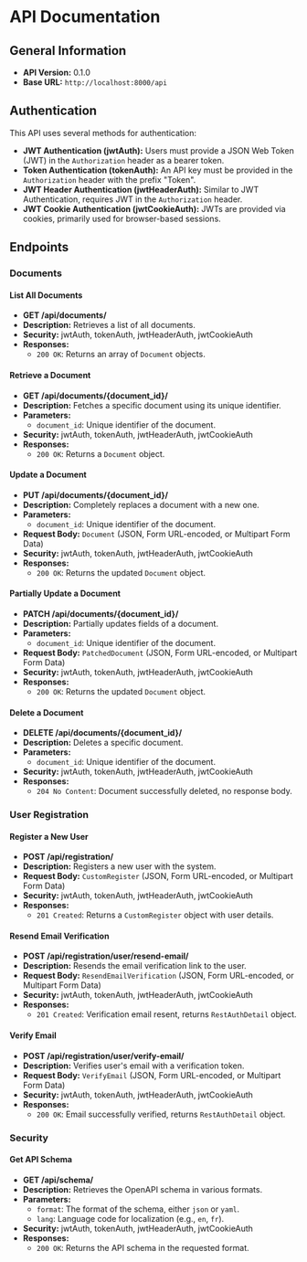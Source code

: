 # API Documentation

## General Information

- **API Version:** 0.1.0
- **Base URL:** `http://localhost:8000/api`

## Authentication

This API uses several methods for authentication:

- **JWT Authentication (jwtAuth):** Users must provide a JSON Web Token (JWT) in the `Authorization` header as a bearer token.
- **Token Authentication (tokenAuth):** An API key must be provided in the `Authorization` header with the prefix "Token".
- **JWT Header Authentication (jwtHeaderAuth):** Similar to JWT Authentication, requires JWT in the `Authorization` header.
- **JWT Cookie Authentication (jwtCookieAuth):** JWTs are provided via cookies, primarily used for browser-based sessions.

## Endpoints

### Documents

#### List All Documents

- **GET /api/documents/**
- **Description:** Retrieves a list of all documents.
- **Security:** jwtAuth, tokenAuth, jwtHeaderAuth, jwtCookieAuth
- **Responses:**
  - `200 OK`: Returns an array of `Document` objects.

#### Retrieve a Document

- **GET /api/documents/{document_id}/**
- **Description:** Fetches a specific document using its unique identifier.
- **Parameters:**
  - `document_id`: Unique identifier of the document.
- **Security:** jwtAuth, tokenAuth, jwtHeaderAuth, jwtCookieAuth
- **Responses:**
  - `200 OK`: Returns a `Document` object.

#### Update a Document

- **PUT /api/documents/{document_id}/**
- **Description:** Completely replaces a document with a new one.
- **Parameters:**
  - `document_id`: Unique identifier of the document.
- **Request Body:** `Document` (JSON, Form URL-encoded, or Multipart Form Data)
- **Security:** jwtAuth, tokenAuth, jwtHeaderAuth, jwtCookieAuth
- **Responses:**
  - `200 OK`: Returns the updated `Document` object.

#### Partially Update a Document

- **PATCH /api/documents/{document_id}/**
- **Description:** Partially updates fields of a document.
- **Parameters:**
  - `document_id`: Unique identifier of the document.
- **Request Body:** `PatchedDocument` (JSON, Form URL-encoded, or Multipart Form Data)
- **Security:** jwtAuth, tokenAuth, jwtHeaderAuth, jwtCookieAuth
- **Responses:**
  - `200 OK`: Returns the updated `Document` object.

#### Delete a Document

- **DELETE /api/documents/{document_id}/**
- **Description:** Deletes a specific document.
- **Parameters:**
  - `document_id`: Unique identifier of the document.
- **Security:** jwtAuth, tokenAuth, jwtHeaderAuth, jwtCookieAuth
- **Responses:**
  - `204 No Content`: Document successfully deleted, no response body.

### User Registration

#### Register a New User

- **POST /api/registration/**
- **Description:** Registers a new user with the system.
- **Request Body:** `CustomRegister` (JSON, Form URL-encoded, or Multipart Form Data)
- **Security:** jwtAuth, tokenAuth, jwtHeaderAuth, jwtCookieAuth
- **Responses:**
  - `201 Created`: Returns a `CustomRegister` object with user details.

#### Resend Email Verification

- **POST /api/registration/user/resend-email/**
- **Description:** Resends the email verification link to the user.
- **Request Body:** `ResendEmailVerification` (JSON, Form URL-encoded, or Multipart Form Data)
- **Security:** jwtAuth, tokenAuth, jwtHeaderAuth, jwtCookieAuth
- **Responses:**
  - `201 Created`: Verification email resent, returns `RestAuthDetail` object.

#### Verify Email

- **POST /api/registration/user/verify-email/**
- **Description:** Verifies user's email with a verification token.
- **Request Body:** `VerifyEmail` (JSON, Form URL-encoded, or Multipart Form Data)
- **Security:** jwtAuth, tokenAuth, jwtHeaderAuth, jwtCookieAuth
- **Responses:**
  - `200 OK`: Email successfully verified, returns `RestAuthDetail` object.

### Security

#### Get API Schema

- **GET /api/schema/**
- **Description:** Retrieves the OpenAPI schema in various formats.
- **Parameters:**
  - `format`: The format of the schema, either `json` or `yaml`.
  - `lang`: Language code for localization (e.g., `en`, `fr`).
- **Security:** jwtAuth, tokenAuth, jwtHeaderAuth, jwtCookieAuth
- **Responses:**
  - `200 OK`: Returns the API schema in the requested format.
